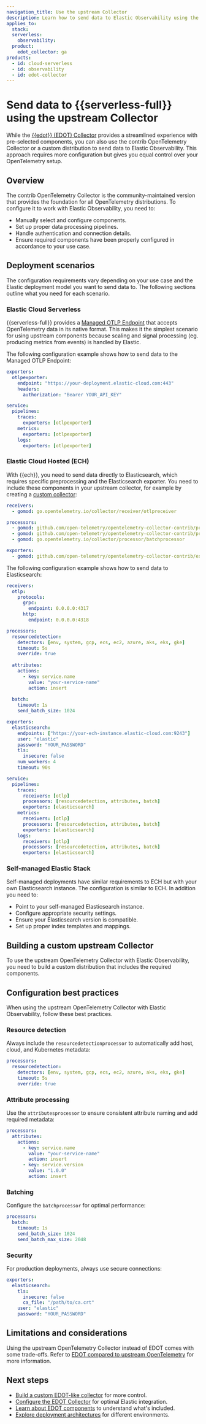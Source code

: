 ```yaml
---
navigation_title: Use the upstream Collector
description: Learn how to send data to Elastic Observability using the upstream OpenTelemetry Collector instead of EDOT.
applies_to:
  stack:
  serverless:
    observability:
  product:
    edot_collector: ga
products:
  - id: cloud-serverless
  - id: observability
  - id: edot-collector
---
```


# Send data to {{serverless-full}} using the upstream Collector

While the [{{edot}} (EDOT) Collector](/reference/index.md) provides a streamlined experience with pre-selected components, you can also use the contrib OpenTelemetry Collector or a custom distribution to send data to Elastic Observability. This approach requires more configuration but gives you equal control over your OpenTelemetry setup.

## Overview

The contrib OpenTelemetry Collector is the community-maintained version that provides the foundation for all OpenTelemetry distributions. To configure it to work with Elastic Observability, you need to:

- Manually select and configure components.
- Set up proper data processing pipelines.
- Handle authentication and connection details.
- Ensure required components have been properly configured in accordance to your use case.

## Deployment scenarios

The configuration requirements vary depending on your use case and the Elastic deployment model you want to send data to. The following sections outline what you need for each scenario.

### Elastic Cloud Serverless

{{serverless-full}} provides a [Managed OTLP Endpoint](/reference/motlp.md) that accepts OpenTelemetry data in its native format. This makes it the simplest scenario for using upstream components because scaling and signal processing (eg. producing metrics from events) is handled by Elastic.

The following configuration example shows how to send data to the Managed OTLP Endpoint:

```yaml
exporters:
  otlpexporter:
    endpoint: "https://your-deployment.elastic-cloud.com:443"
    headers:
      authorization: "Bearer YOUR_API_KEY"

service:
  pipelines:
    traces:
      exporters: [otlpexporter]
    metrics:
      exporters: [otlpexporter]
    logs:
      exporters: [otlpexporter]
```

### Elastic Cloud Hosted (ECH)

With {{ech}}, you need to send data directly to Elasticsearch, which requires specific preprocessing and the Elasticsearch exporter. You need to include these components in your upstream collector, for example by creating a [custom collector](/reference/edot-collector/custom-collector.md):

```yaml
receivers:
  - gomod: go.opentelemetry.io/collector/receiver/otlpreceiver

processors:
  - gomod: github.com/open-telemetry/opentelemetry-collector-contrib/processor/resourcedetectionprocessor
  - gomod: github.com/open-telemetry/opentelemetry-collector-contrib/processor/attributesprocessor
  - gomod: go.opentelemetry.io/collector/processor/batchprocessor

exporters:
  - gomod: github.com/open-telemetry/opentelemetry-collector-contrib/exporter/elasticsearchexporter
```

The following configuration example shows how to send data to Elasticsearch:

```yaml
receivers:
  otlp:
    protocols:
      grpc:
        endpoint: 0.0.0.0:4317
      http:
        endpoint: 0.0.0.0:4318

processors:
  resourcedetection:
    detectors: [env, system, gcp, ecs, ec2, azure, aks, eks, gke]
    timeout: 5s
    override: true
  
  attributes:
    actions:
      - key: service.name
        value: "your-service-name"
        action: insert
  
  batch:
    timeout: 1s
    send_batch_size: 1024

exporters:
  elasticsearch:
    endpoints: ["https://your-ech-instance.elastic-cloud.com:9243"]
    user: "elastic"
    password: "YOUR_PASSWORD"
    tls:
      insecure: false
    num_workers: 4
    timeout: 90s

service:
  pipelines:
    traces:
      receivers: [otlp]
      processors: [resourcedetection, attributes, batch]
      exporters: [elasticsearch]
    metrics:
      receivers: [otlp]
      processors: [resourcedetection, attributes, batch]
      exporters: [elasticsearch]
    logs:
      receivers: [otlp]
      processors: [resourcedetection, attributes, batch]
      exporters: [elasticsearch]
```

### Self-managed Elastic Stack

Self-managed deployments have similar requirements to ECH but with your own Elasticsearch instance. The configuration is similar to ECH. In addition you need to:

- Point to your self-managed Elasticsearch instance.
- Configure appropriate security settings.
- Ensure your Elasticsearch version is compatible.
- Set up proper index templates and mappings.

## Building a custom upstream Collector

To use the upstream OpenTelemetry Collector with Elastic Observability, you need to build a custom distribution that includes the required components.

## Configuration best practices

When using the upstream OpenTelemetry Collector with Elastic Observability, follow these best practices.

### Resource detection

Always include the `resourcedetectionprocessor` to automatically add host, cloud, and Kubernetes metadata:

```yaml
processors:
  resourcedetection:
    detectors: [env, system, gcp, ecs, ec2, azure, aks, eks, gke]
    timeout: 5s
    override: true
```

### Attribute processing

Use the `attributesprocessor` to ensure consistent attribute naming and add required metadata:

```yaml
processors:
  attributes:
    actions:
      - key: service.name
        value: "your-service-name"
        action: insert
      - key: service.version
        value: "1.0.0"
        action: insert
```

### Batching

Configure the `batchprocessor` for optimal performance:

```yaml
processors:
  batch:
    timeout: 1s
    send_batch_size: 1024
    send_batch_max_size: 2048
```

### Security

For production deployments, always use secure connections:

```yaml
exporters:
  elasticsearch:
    tls:
      insecure: false
      ca_file: "/path/to/ca.crt"
    user: "elastic"
    password: "YOUR_PASSWORD"
```

## Limitations and considerations

Using the upstream OpenTelemetry Collector instead of EDOT comes with some trade-offs. Refer to [EDOT compared to upstream OpenTelemetry](/reference/compatibility/edot-vs-upstream.md) for more information.

## Next steps

- [Build a custom EDOT-like collector](/reference/edot-collector/custom-collector.md) for more control.
- [Configure the EDOT Collector](/reference/edot-collector/config/index.md) for optimal Elastic integration.
- [Learn about EDOT components](/reference/edot-collector/components.md) to understand what's included.
- [Explore deployment architectures](/reference/architecture/index.md) for different environments.
